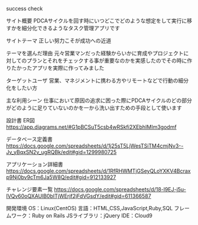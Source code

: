 success check

サイト概要
PDCAサイクルを回す時にいつどこでどのような想定をして実行に移すかを細分化できるようなタスク管理アプリです

サイトテーマ
正しい努力こそが成功への近道

テーマを選んだ理由
元々営業マンだった経験からいかに育成やプロジェクトに対してのプランとそれをチェックする事が重要なのかを実感したのでその時に作りたかったアプリを実際に作ってみました

ターゲットユーザ
営業、マネジメントに携わる方やリモートなどで行動の細分化をしたい方

主な利用シーン
仕事において原因の追求に困った際にPDCAサイクルのどの部分がどのように足りていないのかを一から洗い出すための手段として使います

設計書
ER図 https://app.diagrams.net/#G1pBCSuT5csb4wRSkfi2XEbhIMIm3godmf

データベース定義書 https://docs.google.com/spreadsheets/d/1j25sT5LjWesTSiTM4cmjNv3--Jv_yBqxSN2v_ugRQBk/edit#gid=1299980725

アプリケーション詳細書 https://docs.google.com/spreadsheets/d/1RfRHWMTjGSeyQLoYXKV4Bcraxp9Nj0bv9cTm6Ja5W8Q/edit#gid=912133927

チャレンジ要素一覧
https://docs.google.com/spreadsheets/d/18-l9EJ-j5u-IVQv60oQXAUlB0bITjWErjf2jFdVGsdY/edit#gid=611366587

開発環境
OS：Linux(CentOS)
言語：HTML,CSS,JavaScript,Ruby,SQL
フレームワーク：Ruby on Rails
JSライブラリ：jQuery
IDE：Cloud9